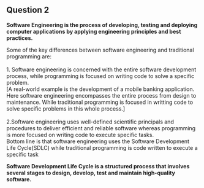 ## Question 2
**Software Engineering is the process of developing, testing and deploying computer applications by applying engineering principles and best practices.**  

Some of the key differences between software engineering and traditional programming are:  <br>  
        1. Software engineering is concerned with the entire software development process, while programming is focused on writing code to solve a specific problem.  <br> 
             [A real-world example is the development of a mobile banking application. Here software engineering encompasses the entire process from design to maintenance. While traditional programming is focused in writting code to solve specific problems in this whole process.]  <br>          
        2.Software engineering uses well-defined scientific principals and procedures to deliver efficient and reliable software whereas programming is more focused on writing code to execute specific tasks.  <br>
   Bottom line is that software engineering uses the Software Development Life Cycle(SDLC) while traditional programming is code written to execute a specific task
   
**Software Development Life Cycle is a structured process that involves several stages to design, develop, test and maintain high-quality software.**
